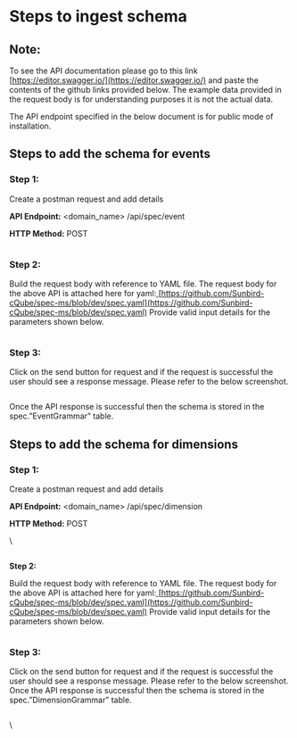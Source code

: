 # Steps to ingest schema

## **Note:**&#x20;

To see the API documentation please go to this link [https://editor.swagger.io/](https://editor.swagger.io/) and paste the contents of the github links provided below. The example data provided in the request body is for understanding purposes it is not the actual data.

The API endpoint specified in the below document is for public mode of installation.

## Steps to add the schema for events&#x20;

### &#x20;Step 1:&#x20;

Create a postman request and add details

**API Endpoint:** \<domain\_name> /api/spec/event&#x20;

**HTTP Method:** POST

<figure><img src="https://lh6.googleusercontent.com/faVudKEqjMTYCjiDPpWIHCF8OqtnDrrZHYoWj-uWAtbN7S_Q747w3Kpt-dpZbvjvxKYE5afpGfgXZbOl9jVrAKDqd1Uhha6ZE1DBqDMugO8jl1qfkpNYdjeAevHp50uxKuC52HIkyQykIjziimINz5U" alt=""><figcaption></figcaption></figure>

### **Step 2:** &#x20;

Build the request body with reference to YAML file. The request body for the above API is attached here for yaml:[ ](https://github.com/Sunbird-cQube/spec-ms/blob/march-release/spec.yaml)[https://github.com/Sunbird-cQube/spec-ms/blob/dev/spec.yaml](https://github.com/Sunbird-cQube/spec-ms/blob/dev/spec.yaml) Provide valid input details for the parameters shown below.

<figure><img src="https://lh6.googleusercontent.com/Da49GbryaKw33EF1MfP7CGHcBi61wNMG8B6UhjhBu29oXl8KWBveEyFqAC1sI6qNtsJhLthtAwck7uuG9BBQifM1SU7zE-S2RlExrV_ViWEThJMMfHL-AKbmHBxEmVkUcr4DcvpbDuDhly0YvW_50d0" alt=""><figcaption></figcaption></figure>

### **Step 3:**  &#x20;

Click on the send button for request and if the request is successful the user should see a response message. Please refer to the below screenshot.

<figure><img src="https://lh3.googleusercontent.com/r62qXfcINgzPCDMasadG90znjEUKOdUzBTdSsKy8li6fcls1U854Zml8-R-0oQhk2ilGQGZtokNiqhACjRN3i5kz3vRqfFtRJgo8-PLwI1HL9_EvatgoDJ9Tmddl3AjpLdkeMVx77jVRkwP-7Wfi72s" alt=""><figcaption></figcaption></figure>

Once the API response is successful then the schema is stored in the spec.”EventGrammar” table.

## Steps to add the schema for dimensions

### &#x20;Step 1:&#x20;

Create a postman request and add details

**API Endpoint:** \<domain\_name> /api/spec/dimension&#x20;

**HTTP Method:** POST

\


<figure><img src="https://lh4.googleusercontent.com/ucPn9qM4H122SF8sZfTQfr6G6lh21xv25yqqTuHCRa4fk4y0xspy1XLXlYdWPuz-5vuDz35ONzAihLzjtbQlC3NowmVO97JkVX3v48IS4LSLsSUuTEvBsuygLyhACU13NrUo5PGz6x7-Sx6lIXI_VCk" alt=""><figcaption></figcaption></figure>

**Step 2:** &#x20;

Build the request body with reference to YAML file. The request body for the above API is attached here for yaml:[ ](https://github.com/Sunbird-cQube/spec-ms/blob/march-release/spec.yaml)[https://github.com/Sunbird-cQube/spec-ms/blob/dev/spec.yaml](https://github.com/Sunbird-cQube/spec-ms/blob/dev/spec.yaml) Provide valid input details for the parameters shown below.

<figure><img src="https://lh6.googleusercontent.com/qKDqFmHtdsNHEHrl18DymaBLbTUD9SNtp2fR7_Riy_vL3-MaOoWv_0iiSjXAMxK_4fLZwi-S5gvfvsCLN5KcG3KZ24ZHDZDyfiAKUTr8Pqkypr88HwVGtTRduuGGoN29r41EWiwzQ52LJbTygyGOZKE" alt=""><figcaption></figcaption></figure>

### Step 3:&#x20;

Click on the send button for request and if the request is successful the user should see a response message. Please refer to the below screenshot. Once the API response is successful then the schema is stored in the spec.”DimensionGrammar” table.

<figure><img src="https://lh6.googleusercontent.com/AM13aDosp284LtloR_Sk2CVcW9uWDlXT0fMdHVLCa15-bVzpf7ckpHJ-K3GB9VrZ_Wv-a9Adv52tj2q-moG5yaUe6OLB_bLRE1F2nezfaP1W-txqn6gf8vHHP8JknMAiNlY2lXUH8p-PRGzJ5ol1k5c" alt=""><figcaption></figcaption></figure>

\
